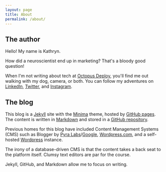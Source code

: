 ```yaml
---
layout: page
title: About
permalink: /about/
---
```


## The author

Hello! My name is Kathryn. 

How did a neuroscientist end up in marketing? That's a bloody good question!

When I'm not writing about tech at [Octopus Deploy](https://octopus.com/), you'll find me out walking with my dog, camera, or both. You can follow my adventures on [LinkedIn](https://www.linkedin.com/in/kathryn-marks/), [Twitter](https://twitter.com/wordycauses), and [Instagram](https://www.instagram.com/frogologist).

## The blog

This blog is a [Jekyll](https://jekyllrb.com/) site with the [Minima](https://github.com/jekyll/minima) theme, hosted by [GitHub pages](https://pages.github.com/). The content is written in [Markdown](https://en.wikipedia.org/wiki/Markdown) and stored in a [GitHub repository](https://github.com/frogologist/frogologist.github.io).

Previous homes for this blog have included Content Management Systems (CMS) such as Blogger by [Pyra Labs](https://en.wikipedia.org/wiki/Pyra_Labs)/[Google](https://www.blogger.com), [Wordpress.com](https://wordpress.com), and a self-hosted [Wordpress](https://wordpress.org/) instance.

The irony of a database-driven CMS is that the content takes a back seat to the platform itself. Clumsy text editors are par for the course.

Jekyll, GitHub, and Markdown allow me to focus on writing.